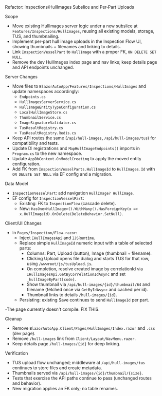 Refactor: Inspections/HullImages Subslice and Per‑Part Uploads

Scope
- Move existing HullImages server logic under a new subslice at `Features/Inspections/HullImages`, reusing all existing models, storage, TUS, and thumbnailing.
- Implement per‑part hull image uploads in the Inspection Flow UI, showing thumbnails + filenames and linking to details.
- Link `InspectionVesselPart` to `HullImage` with a proper FK, `ON DELETE SET NULL`.
- Remove the dev HullImages index page and nav links; keep details page and API endpoints unchanged.

Server Changes
- Move files to `BlazorAutoApp/Features/Inspections/HullImages` and update namespaces accordingly:
  - `Endpoints.cs`
  - `HullImagesServerService.cs`
  - `HullImageEntityTypeConfiguration.cs`
  - `LocalHullImageStore.cs`
  - `ThumbnailService.cs`
  - `ImageSignatureValidator.cs`
  - `TusResultRegistry.cs`
  - `TusResultRegistry.Redis.cs`
- Keep API routes the same (`/api/hull-images`, `/api/hull-images/tus`) for compatibility and tests.
- Update DI registrations and `MapHullImageEndpoints()` imports in `Program.cs` to the new namespace.
- Update `AppDbContext.OnModelCreating` to apply the moved entity configuration.
- Add FK from `InspectionVesselParts.HullImageId` to `HullImages.Id` with `ON DELETE SET NULL` via EF config and a migration.

Data Model
- `InspectionVesselPart`: add navigation `HullImage? HullImage`.
- EF config for `InspectionVesselPart`:
  - Existing: FK to `InspectionFlow` (cascade delete).
  - New: `HasOne<HullImage>().WithMany().HasForeignKey(x => x.HullImageId).OnDelete(DeleteBehavior.SetNull)`.

Client/UI Changes
- In `Pages/Inspection/Flow.razor`:
  - Inject `IHullImagesApi` and `IJSRuntime`.
  - Replace simple `HullImageId` numeric input with a table of selected parts:
    - Columns: Part, Upload (button), Image (thumbnail + filename).
    - Clicking Upload opens file dialog and starts TUS for that row, using `/wwwroot/js/tusUpload.js`.
    - On completion, resolve created image by correlationId via `IHullImagesApi.GetByCorrelationIdAsync` and set `_hullImageByPart[code]`.
    - Show thumbnail via `/api/hull-images/{id}/thumbnail/64` and filename (fetched once via `GetByIdAsync` and cached per id).
    - Thumbnail links to details `/hull-images/{id}`.
  - Persisting: existing Save continues to send `HullImageId` per part.

-The page currently doesn't compile. FIX THIS.

Cleanup
- Remove `BlazorAutoApp.Client/Pages/HullImages/Index.razor` and `.css` (dev page).
- Remove `/hull-images` link from `Client/Layout/NavMenu.razor`.
- Keep details page `/hull-images/{id}` for deep linking.

Verification
- TUS upload flow unchanged; middleware at `/api/hull-images/tus` continues to store files and create metadata.
- Thumbnails served via `/api/hull-images/{id}/thumbnail/{size}`.
- Tests that exercise the API paths continue to pass (unchanged routes and behavior).
- New migration applies an FK only; no table renames.

